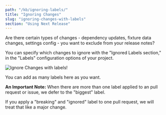 ```yaml
---
path: "/kb/ignoring-labels/"
title: "Ignoring Changes"
slug: "ignoring-changes-with-labels"
section: "Using Next Release"
---
```


Are there certain types of changes - dependency updates, fixture data changes, settings config - you want to exclude from your release notes?

You can specify which changes to ignore with the "Ignored Labels section," in the "Labels" configuration options of your project.

![Ignore Changes with labels!](../../src/images/screenshots/ignored-labels.png)

You can add as many labels here as you want.

**An Important Note:**
When there are more than one label applied to an pull request or issue, we defer to the "biggest" label.

If you apply a "breaking" and "ignored" label to one pull request, we will treat that like a major change.
